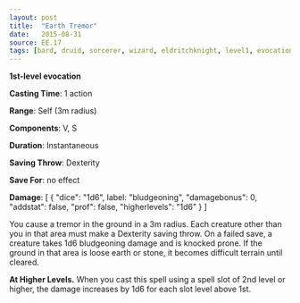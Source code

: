 ```yaml
---
layout: post
title:  "Earth Tremor"
date:   2015-08-31
source: EE.17
tags: [bard, druid, sorcerer, wizard, eldritchknight, level1, evocation]
---
```


**1st-level evocation**

**Casting Time**: 1 action

**Range**: Self (3m radius)

**Components**: V, S

**Duration**: Instantaneous

**Saving Throw**: Dexterity

**Save For**: no effect

**Damage**: [ { "dice": "1d6", label: "bludgeoning", "damagebonus": 0, "addstat": false, "prof": false, "higherlevels": "1d6" } ]

You cause a tremor in the ground in a 3m radius. Each creature other than you in that area must make a Dexterity saving throw. On a failed save, a creature takes 1d6 bludgeoning damage and is knocked prone. If the ground in that area is loose earth or stone, it becomes difficult terrain until cleared.

**At Higher Levels.** When you cast this spell using a spell slot of 2nd level or higher, the damage increases by 1d6 for each slot level above 1st.
